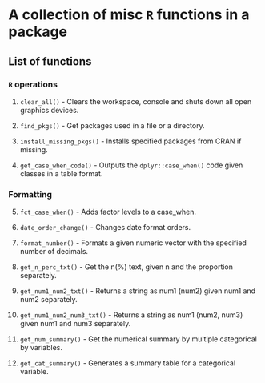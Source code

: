 # A collection of misc `R` functions in a package
 
 
 ## List of functions
 
 ### `R` operations
 
 1. `clear_all()` - Clears the workspace, console and shuts down all open graphics devices.
 
 2. `find_pkgs()` - Get packages used in a file or a directory.
 
 3. `install_missing_pkgs()` - Installs specified packages from CRAN if missing.
 
 4. `get_case_when_code()` - Outputs the `dplyr::case_when()` code given classes in a table format.
 
 
 ### Formatting
 
 5. `fct_case_when()` - Adds factor levels to a case_when.
 
 6. `date_order_change()` - Changes date format orders.
 
 7. `format_number()` - Formats a given numeric vector with the specified number of decimals.
 
 8. `get_n_perc_txt()` - Get the n(%) text, given n and the proportion separately.
 
 9. `get_num1_num2_txt()` - Returns a string as num1 (num2) given num1 and num2 separately.
 
 10. `get_num1_num2_num3_txt()` - Returns a string as num1 (num2, num3) given num1 and num3 separately.
 
 11. `get_num_summary()` -  Get the numerical summary by multiple categorical by variables.
 
 12. `get_cat_summary()` - Generates a summary table for a categorical variable.
